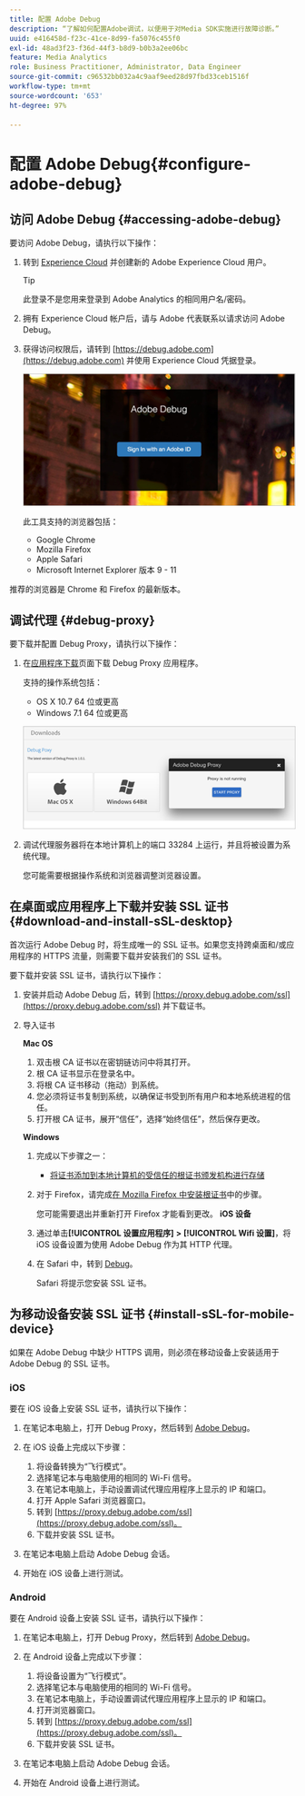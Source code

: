 ```yaml
---
title: 配置 Adobe Debug
description: “了解如何配置Adobe调试，以便用于对Media SDK实施进行故障诊断。”
uuid: e416458d-f23c-41ce-8d99-fa5076c455f0
exl-id: 48ad3f23-f36d-44f3-b8d9-b0b3a2ee06bc
feature: Media Analytics
role: Business Practitioner, Administrator, Data Engineer
source-git-commit: c96532bb032a4c9aaf9eed28d97fbd33ceb1516f
workflow-type: tm+mt
source-wordcount: '653'
ht-degree: 97%

---
```


# 配置 Adobe Debug{#configure-adobe-debug}

## 访问 Adobe Debug {#accessing-adobe-debug}

要访问 Adobe Debug，请执行以下操作：

1. 转到 [Experience Cloud](https://www.marketing.adobe.com) 并创建新的 Adobe Experience Cloud 用户。

   >[!TIP]
   >
   >此登录不是您用来登录到 Adobe Analytics 的相同用户名/密码。

1. 拥有 Experience Cloud 帐户后，请与 Adobe 代表联系以请求访问 Adobe Debug。
1. 获得访问权限后，请转到 [https://debug.adobe.com](https://debug.adobe.com) 并使用 Experience Cloud 凭据登录。

   ![](assets/adobe-debug-login.png)

   此工具支持的浏览器包括：
   * Google Chrome
   * Mozilla Firefox
   * Apple Safari
   * Microsoft Internet Explorer 版本 9 - 11

推荐的浏览器是 Chrome 和 Firefox 的最新版本。

## 调试代理 {#debug-proxy}

要下载并配置 Debug Proxy，请执行以下操作：

1. 在[应用程序下载](https://debug.adobe.com/#/downloads)页面下载 Debug Proxy 应用程序。

   支持的操作系统包括：
   * OS X 10.7 64 位或更高
   * Windows 7.1 64 位或更高

   ![](assets/debug-proxy-app.png)

1. 调试代理服务器将在本地计算机上的端口 33284 上运行，并且将被设置为系统代理。

   您可能需要根据操作系统和浏览器调整浏览器设置。

## 在桌面或应用程序上下载并安装 SSL 证书 {#download-and-install-sSL-desktop}

首次运行 Adobe Debug 时，将生成唯一的 SSL 证书。如果您支持跨桌面和/或应用程序的 HTTPS 流量，则需要下载并安装我们的 SSL 证书。

要下载并安装 SSL 证书，请执行以下操作：

1. 安装并启动 Adobe Debug 后，转到 [https://proxy.debug.adobe.com/ssl](https://proxy.debug.adobe.com/ssl) 并下载证书。
1. 导入证书

   **Mac OS**
   1. 双击根 CA 证书以在密钥链访问中将其打开。
   1. 根 CA 证书显示在登录名中。
   1. 将根 CA 证书移动（拖动）到系统。
   1. 您必须将证书复制到系统，以确保证书受到所有用户和本地系统进程的信任。
   1. 打开根 CA 证书，展开“信任”，选择“始终信任”，然后保存更改。

   **Windows**
   1. 完成以下步骤之一：

      * [将证书添加到本地计算机的受信任的根证书颁发机构进行存储](https://technet.microsoft.com/zh-cn/library/cc754841.aspx#BKMK_addlocal)
   1. 对于 Firefox，请完成[在 Mozilla Firefox 中安装根证书](https://wiki.wmtransfer.com/projects/webmoney/wiki/Installing_root_certificate_in_Mozilla_Firefox)中的步骤。

      您可能需要退出并重新打开 Firefox 才能看到更改。
   **iOS 设备**
   1. 通过单击&#x200B;**[!UICONTROL 设置应用程序]** **>** **[!UICONTROL Wifi 设置]**，将 iOS 设备设置为使用 Adobe Debug 作为其 HTTP 代理。

   1. 在 Safari 中，转到 [Debug](https://proxy.debug.adobe.com/ssl)。

      Safari 将提示您安装 SSL 证书。




## 为移动设备安装 SSL 证书 {#install-sSL-for-mobile-device}

如果在 Adobe Debug 中缺少 HTTPS 调用，则必须在移动设备上安装适用于 Adobe Debug 的 SSL 证书。

### iOS

要在 iOS 设备上安装 SSL 证书，请执行以下操作：

1. 在笔记本电脑上，打开 Debug Proxy，然后转到 [Adobe Debug](https://debug.adobe.com)。
1. 在 iOS 设备上完成以下步骤：
   1. 将设备转换为“飞行模式”。
   1. 选择笔记本与电脑使用的相同的 Wi-Fi 信号。
   1. 在笔记本电脑上，手动设置调试代理应用程序上显示的 IP 和端口。
   1. 打开 Apple Safari 浏览器窗口。
   1. 转到 [https://proxy.debug.adobe.com/ssl](https://proxy.debug.adobe.com/ssl)。
   1. 下载并安装 SSL 证书。

1. 在笔记本电脑上启动 Adobe Debug 会话。
1. 开始在 iOS 设备上进行测试。

### Android

要在 Android 设备上安装 SSL 证书，请执行以下操作：

1. 在笔记本电脑上，打开 Debug Proxy，然后转到 [Adobe Debug](https://debug.adobe.com)。
1. 在 Android 设备上完成以下步骤：
   1. 将设备设置为“飞行模式”。
   1. 选择笔记本与电脑使用的相同的 Wi-Fi 信号。
   1. 在笔记本电脑上，手动设置调试代理应用程序上显示的 IP 和端口。
   1. 打开浏览器窗口。
   1. 转到 [https://proxy.debug.adobe.com/ssl](https://proxy.debug.adobe.com/ssl)。
   1. 下载并安装 SSL 证书。

1. 在笔记本电脑上启动 Adobe Debug 会话。
1. 开始在 Android 设备上进行测试。

